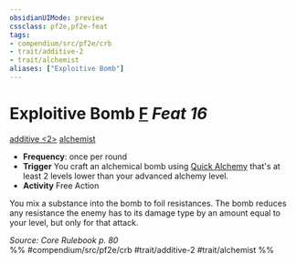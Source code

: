 ```yaml
---
obsidianUIMode: preview
cssclass: pf2e,pf2e-feat
tags:
- compendium/src/pf2e/crb
- trait/additive-2
- trait/alchemist
aliases: ["Exploitive Bomb"]
---
```

# Exploitive Bomb  [F](/rules/core-rulebook/chapter-9-playing-the-game.md#Actions "Free Action") *Feat 16*  
[additive <2>](/rules/traits/additive.md)  [alchemist](/rules/traits/alchemist.md)  

- **Frequency**: once per round
- **Trigger** You craft an alchemical bomb using [Quick Alchemy](/rules/actions/quick-alchemy.md) that's at least 2 levels lower than your advanced alchemy level.
- **Activity** Free Action

You mix a substance into the bomb to foil resistances. The bomb reduces any resistance the enemy has to its damage type by an amount equal to your level, but only for that attack.

*Source: Core Rulebook p. 80*  
%% #compendium/src/pf2e/crb #trait/additive-2 #trait/alchemist %%